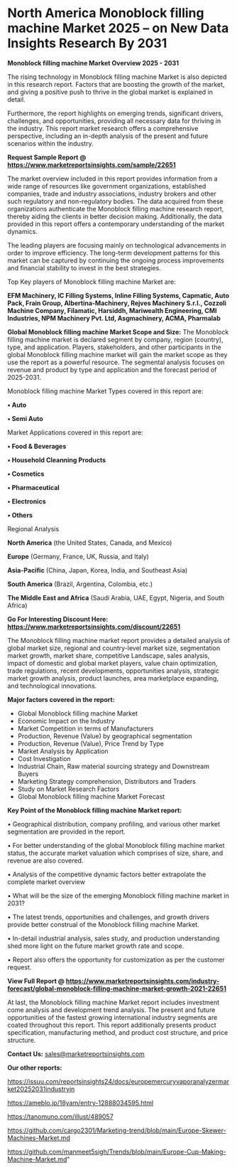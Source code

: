 # North America Monoblock filling machine Market 2025 – on New Data Insights Research By 2031

<Strong> Monoblock filling machine Market Overview 2025 - 2031</strong>

The rising technology in Monoblock filling machine Market is also depicted in this research report. Factors that are boosting the growth of the market, and giving a positive push to thrive in the global market is explained in detail.

Furthermore, the report highlights on emerging trends, significant drivers, challenges, and opportunities, providing all necessary data for thriving in the industry. This report market research offers a comprehensive perspective, including an in-depth analysis of the present and future scenarios within the industry.

<strong>Request Sample Report @ <a href=https://www.marketreportsinsights.com/sample/22651>https://www.marketreportsinsights.com/sample/22651</a></strong>

The market overview included in this report provides information from a wide range of resources like government organizations, established companies, trade and industry associations, industry brokers and other such regulatory and non-regulatory bodies. The data acquired from these organizations authenticate the Monoblock filling machine research report, thereby aiding the clients in better decision making. Additionally, the data provided in this report offers a contemporary understanding of the market dynamics.

The leading players are focusing mainly on technological advancements in order to improve efficiency. The long-term development patterns for this market can be captured by continuing the ongoing process improvements and financial stability to invest in the best strategies.

Top Key players of Monoblock filling machine Market are:

<strong>EFM Machinery, IC Filling Systems, Inline Filling Systems, Capmatic, Auto Pack, Frain Group, Albertina-Machinery, Rejves Machinery S.r.l., Cozzoli Machine Company, Filamatic, Harsiddh, Mariwealth Engineering, CMI Industries, NPM Machinery Pvt. Ltd, Asgmachinery, ACMA, Pharmalab</strong>

<strong><b>Global Monoblock filling machine Market Scope and Size:</b></strong>
The Monoblock filling machine market is declared segment by company, region (country), type, and application. Players, stakeholders, and other participants in the global Monoblock filling machine market will gain the market scope as they use the report as a powerful resource. The segmental analysis focuses on revenue and product by type and application and the forecast period of 2025-2031.

Monoblock filling machine Market Types covered in this report are:

<strong>• Auto

• Semi Auto</strong>

Market Applications covered in this report are:

<strong>• Food & Beverages

• Household Cleanning Products

• Cosmetics

• Pharmaceutical

• Electronics

• Others</strong> 

Regional Analysis

<strong>North America</strong> (the United States, Canada, and Mexico)

<strong>Europe</strong> (Germany, France, UK, Russia, and Italy)

<strong>Asia-Pacific</strong> (China, Japan, Korea, India, and Southeast Asia)

<strong>South America</strong> (Brazil, Argentina, Colombia, etc.)

<strong>The Middle East and Africa</strong> (Saudi Arabia, UAE, Egypt, Nigeria, and South Africa)

<strong>Go For Interesting Discount Here: <a href=https://www.marketreportsinsights.com/discount/22651>https://www.marketreportsinsights.com/discount/22651</a></strong>

The Monoblock filling machine market report provides a detailed analysis of global market size, regional and country-level market size, segmentation market growth, market share, competitive Landscape, sales analysis, impact of domestic and global market players, value chain optimization, trade regulations, recent developments, opportunities analysis, strategic market growth analysis, product launches, area marketplace expanding, and technological innovations.

<strong><b>Major factors covered in the report:</b></strong>
<ul>
  <li>Global Monoblock filling machine Market </li>
  <li>Economic Impact on the Industry</li>
  <li>Market Competition in terms of Manufacturers</li>
  <li>Production, Revenue (Value) by geographical segmentation</li>
  <li>Production, Revenue (Value), Price Trend by Type</li>
  <li>Market Analysis by Application</li>
  <li>Cost Investigation</li>
  <li>Industrial Chain, Raw material sourcing strategy and Downstream Buyers</li>
  <li>Marketing Strategy comprehension, Distributors and Traders</li>
  <li>Study on Market Research Factors</li>
  <li>Global Monoblock filling machine Market Forecast</li>
</ul>

<strong><b>Key Point of the Monoblock filling machine Market report:</b></strong>

• Geographical distribution, company profiling, and various other market segmentation are provided in the report.

• For better understanding of the global Monoblock filling machine market status, the accurate market valuation which comprises of size, share, and revenue are also covered.

• Analysis of the competitive dynamic factors better extrapolate the complete market overview

• What will be the size of the emerging Monoblock filling machine market in 2031?

• The latest trends, opportunities and challenges, and growth drivers provide better construal of the Monoblock filling machine Market.

• In-detail industrial analysis, sales study, and production understanding shed more light on the future market growth rate and scope.

• Report also offers the opportunity for customization as per the customer request.

<strong><b>View Full Report @ <a href=https://www.marketreportsinsights.com/industry-forecast/global-monoblock-filling-machine-market-growth-2021-22651>https://www.marketreportsinsights.com/industry-forecast/global-monoblock-filling-machine-market-growth-2021-22651</a></b></strong>


At last, the Monoblock filling machine Market report includes investment come analysis and development trend analysis. The present and future opportunities of the fastest growing international industry segments are coated throughout this report. This report additionally presents product specification, manufacturing method, and product cost structure, and price structure.

<strong>Contact Us:</strong>
sales@marketreportsinsights.com

<strong>Our other reports:</strong>

<a href=https://issuu.com/reportsinsights24/docs/europemercuryvaporanalyzermarket20252031industryin>https://issuu.com/reportsinsights24/docs/europemercuryvaporanalyzermarket20252031industryin</a>

<a href=https://ameblo.jp/18yam/entry-12888034595.html>https://ameblo.jp/18yam/entry-12888034595.html</a>

<a href=https://tanomuno.com/illust/489057>https://tanomuno.com/illust/489057</a>

<a href=https://github.com/cargo2301/Marketing-trend/blob/main/Europe-Skewer-Machines-Market.md>https://github.com/cargo2301/Marketing-trend/blob/main/Europe-Skewer-Machines-Market.md</a>

<a href=https://github.com/manmeet5sigh/Trends/blob/main/Europe-Cup-Making-Machine-Market.md>https://github.com/manmeet5sigh/Trends/blob/main/Europe-Cup-Making-Machine-Market.md</a>"
